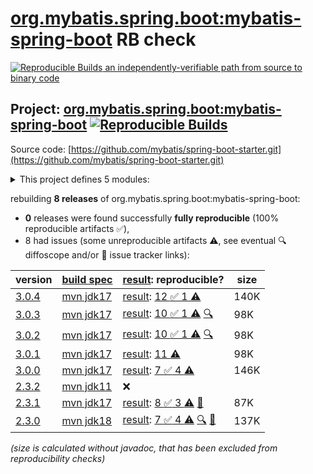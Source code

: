 [org.mybatis.spring.boot:mybatis-spring-boot](https://central.sonatype.com/artifact/org.mybatis.spring.boot/mybatis-spring-boot/versions) RB check
=======

[![Reproducible Builds](https://reproducible-builds.org/images/logos/rb.svg) an independently-verifiable path from source to binary code](https://reproducible-builds.org/)

## Project: [org.mybatis.spring.boot:mybatis-spring-boot](https://central.sonatype.com/artifact/org.mybatis.spring.boot/mybatis-spring-boot/versions) [![Reproducible Builds](https://img.shields.io/endpoint?url=https://raw.githubusercontent.com/jvm-repo-rebuild/reproducible-central/master/content/org/mybatis/spring/boot/badge.json)](https://github.com/jvm-repo-rebuild/reproducible-central/blob/master/content/org/mybatis/spring/boot/README.md)

Source code: [https://github.com/mybatis/spring-boot-starter.git](https://github.com/mybatis/spring-boot-starter.git)

<details><summary>This project defines 5 modules:</summary>

* [org.mybatis.spring.boot:mybatis-spring-boot](https://central.sonatype.com/artifact/org.mybatis.spring.boot/mybatis-spring-boot/overview)
* [org.mybatis.spring.boot:mybatis-spring-boot-autoconfigure](https://central.sonatype.com/artifact/org.mybatis.spring.boot/mybatis-spring-boot-autoconfigure/overview)
* [org.mybatis.spring.boot:mybatis-spring-boot-starter](https://central.sonatype.com/artifact/org.mybatis.spring.boot/mybatis-spring-boot-starter/overview)
* [org.mybatis.spring.boot:mybatis-spring-boot-starter-test](https://central.sonatype.com/artifact/org.mybatis.spring.boot/mybatis-spring-boot-starter-test/overview)
* [org.mybatis.spring.boot:mybatis-spring-boot-test-autoconfigure](https://central.sonatype.com/artifact/org.mybatis.spring.boot/mybatis-spring-boot-test-autoconfigure/overview)
</details>

rebuilding **8 releases** of org.mybatis.spring.boot:mybatis-spring-boot:
- **0** releases were found successfully **fully reproducible** (100% reproducible artifacts :white_check_mark:),
- 8 had issues (some unreproducible artifacts :warning:, see eventual :mag: diffoscope and/or :memo: issue tracker links):

| version | [build spec](/BUILDSPEC.md) | [result](https://reproducible-builds.org/docs/jvm/): reproducible? | size |
| -- | --------- | ------ | -- |
| [3.0.4](https://central.sonatype.com/artifact/org.mybatis.spring.boot/mybatis-spring-boot/3.0.4/pom) | [mvn jdk17](mybatis-spring-boot-3.0.4.buildspec) | [result](mybatis-spring-boot-3.0.4.buildinfo): [12 :white_check_mark:  1 :warning:](mybatis-spring-boot-3.0.4.buildcompare) | 140K |
| [3.0.3](https://central.sonatype.com/artifact/org.mybatis.spring.boot/mybatis-spring-boot/3.0.3/pom) | [mvn jdk17](mybatis-spring-boot-3.0.3.buildspec) | [result](mybatis-spring-boot-3.0.3.buildinfo): [10 :white_check_mark:  1 :warning:](mybatis-spring-boot-3.0.3.buildcompare) [:mag:](mybatis-spring-boot-3.0.3.diffoscope) | 98K |
| [3.0.2](https://central.sonatype.com/artifact/org.mybatis.spring.boot/mybatis-spring-boot/3.0.2/pom) | [mvn jdk17](mybatis-spring-boot-3.0.2.buildspec) | [result](mybatis-spring-boot-3.0.2.buildinfo): [10 :white_check_mark:  1 :warning:](mybatis-spring-boot-3.0.2.buildcompare) [:mag:](mybatis-spring-boot-3.0.2.diffoscope) | 98K |
| [3.0.1](https://central.sonatype.com/artifact/org.mybatis.spring.boot/mybatis-spring-boot/3.0.1/pom) | [mvn jdk17](mybatis-spring-boot-3.0.1.buildspec) | [result](mybatis-spring-boot-3.0.1.buildinfo): [ 11 :warning:](mybatis-spring-boot-3.0.1.buildcompare) | 98K |
| [3.0.0](https://central.sonatype.com/artifact/org.mybatis.spring.boot/mybatis-spring-boot/3.0.0/pom) | [mvn jdk17](mybatis-spring-boot-3.0.0.buildspec) | [result](mybatis-spring-boot-3.0.0.buildinfo): [7 :white_check_mark:  4 :warning:](mybatis-spring-boot-3.0.0.buildcompare) | 146K |
| [2.3.2](https://central.sonatype.com/artifact/org.mybatis.spring.boot/mybatis-spring-boot/2.3.2/pom) | [mvn jdk11](mybatis-spring-boot-2.3.2.buildspec) | :x: | |
| [2.3.1](https://central.sonatype.com/artifact/org.mybatis.spring.boot/mybatis-spring-boot/2.3.1/pom) | [mvn jdk17](mybatis-spring-boot-2.3.1.buildspec) | [result](mybatis-spring-boot-2.3.1.buildinfo): [8 :white_check_mark:  3 :warning:](mybatis-spring-boot-2.3.1.buildcompare) [:memo:](https://github.com/mybatis/spring-boot-starter/pull/759) | 87K |
| [2.3.0](https://central.sonatype.com/artifact/org.mybatis.spring.boot/mybatis-spring-boot/2.3.0/pom) | [mvn jdk18](mybatis-spring-boot-2.3.0.buildspec) | [result](mybatis-spring-boot-2.3.0.buildinfo): [7 :white_check_mark:  4 :warning:](mybatis-spring-boot-2.3.0.buildcompare) [:mag:](mybatis-spring-boot-2.3.0.diffoscope) [:memo:](https://github.com/mybatis/spring-boot-starter/pull/759) | 137K |

<i>(size is calculated without javadoc, that has been excluded from reproducibility checks)</i>
